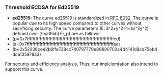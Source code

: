 
### Threshold ECDSA for Ed25519

 - **ed25519:** The curve ed25519 is standardized in [RFC 8032](https://datatracker.ietf.org/doc/html/rfc8032). The curve is popular due to its high speed compared to other curves without sacrificing security. The curve parameters \(E: ã^2+y^2=1+bx^2y^2\) defined over \(\mathbb{F}_p\) are as follows:
 - \(p=0x7fffffffffffffffffffffffffffffffffffffffffffffffffffffffffffffed\)
 - \(a=0x7fffffffffffffffffffffffffffffffffffffffffffffffffffffffffffffec\)
 - \(b=0x52036cee2b6ffe738cc740797779e89800700a4d4141d8ab75eb4dca135978a3\)
 
 For security and efficiency analysis,
 Thus, our implelemtation also intend to support this curve. 